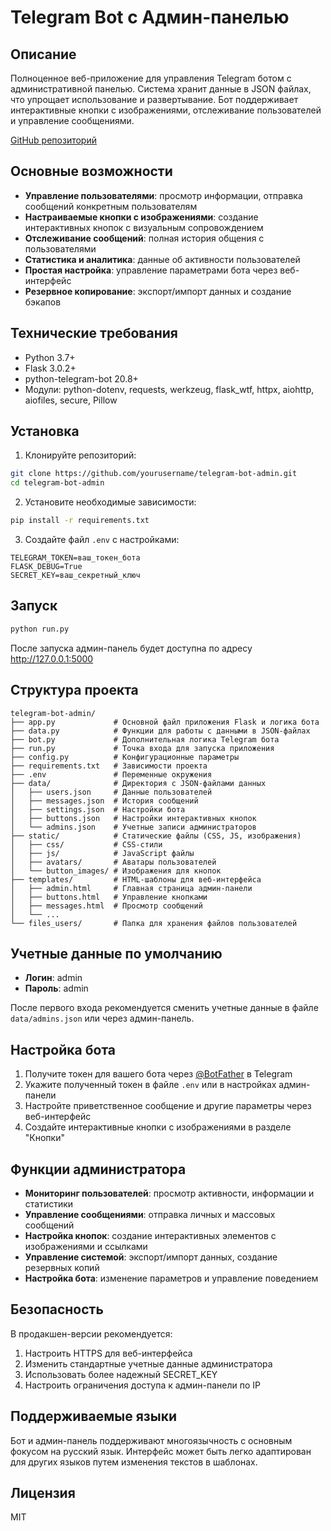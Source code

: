 # Telegram Bot с Админ-панелью

## Описание
Полноценное веб-приложение для управления Telegram ботом с административной панелью. Система хранит данные в JSON файлах, что упрощает использование и развертывание. Бот поддерживает интерактивные кнопки с изображениями, отслеживание пользователей и управление сообщениями.

[GitHub репозиторий](https://github.com/GMLK-DEVELOPER/adminpanel-telegrambot.git)

## Основные возможности

- **Управление пользователями**: просмотр информации, отправка сообщений конкретным пользователям
- **Настраиваемые кнопки с изображениями**: создание интерактивных кнопок с визуальным сопровождением
- **Отслеживание сообщений**: полная история общения с пользователями
- **Статистика и аналитика**: данные об активности пользователей
- **Простая настройка**: управление параметрами бота через веб-интерфейс
- **Резервное копирование**: экспорт/импорт данных и создание бэкапов

## Технические требования

- Python 3.7+
- Flask 3.0.2+
- python-telegram-bot 20.8+
- Модули: python-dotenv, requests, werkzeug, flask_wtf, httpx, aiohttp, aiofiles, secure, Pillow

## Установка

1. Клонируйте репозиторий:
```bash
git clone https://github.com/yourusername/telegram-bot-admin.git
cd telegram-bot-admin
```

2. Установите необходимые зависимости:
```bash
pip install -r requirements.txt
```

3. Создайте файл `.env` с настройками:
```
TELEGRAM_TOKEN=ваш_токен_бота
FLASK_DEBUG=True
SECRET_KEY=ваш_секретный_ключ
```

## Запуск

```bash
python run.py
```

После запуска админ-панель будет доступна по адресу http://127.0.0.1:5000

## Структура проекта

```
telegram-bot-admin/
├── app.py             # Основной файл приложения Flask и логика бота
├── data.py            # Функции для работы с данными в JSON-файлах
├── bot.py             # Дополнительная логика Telegram бота
├── run.py             # Точка входа для запуска приложения
├── config.py          # Конфигурационные параметры
├── requirements.txt   # Зависимости проекта
├── .env               # Переменные окружения
├── data/              # Директория с JSON-файлами данных
│   ├── users.json     # Данные пользователей
│   ├── messages.json  # История сообщений
│   ├── settings.json  # Настройки бота
│   ├── buttons.json   # Настройки интерактивных кнопок
│   └── admins.json    # Учетные записи администраторов
├── static/            # Статические файлы (CSS, JS, изображения)
│   ├── css/           # CSS-стили
│   ├── js/            # JavaScript файлы
│   ├── avatars/       # Аватары пользователей
│   └── button_images/ # Изображения для кнопок
├── templates/         # HTML-шаблоны для веб-интерфейса
│   ├── admin.html     # Главная страница админ-панели
│   ├── buttons.html   # Управление кнопками
│   ├── messages.html  # Просмотр сообщений
│   └── ...
└── files_users/       # Папка для хранения файлов пользователей
```

## Учетные данные по умолчанию

- **Логин**: admin
- **Пароль**: admin

После первого входа рекомендуется сменить учетные данные в файле `data/admins.json` или через админ-панель.

## Настройка бота

1. Получите токен для вашего бота через [@BotFather](https://t.me/botfather) в Telegram
2. Укажите полученный токен в файле `.env` или в настройках админ-панели
3. Настройте приветственное сообщение и другие параметры через веб-интерфейс
4. Создайте интерактивные кнопки с изображениями в разделе "Кнопки"

## Функции администратора

- **Мониторинг пользователей**: просмотр активности, информации и статистики
- **Управление сообщениями**: отправка личных и массовых сообщений
- **Настройка кнопок**: создание интерактивных элементов с изображениями и ссылками
- **Управление системой**: экспорт/импорт данных, создание резервных копий
- **Настройка бота**: изменение параметров и управление поведением

## Безопасность

В продакшен-версии рекомендуется:
1. Настроить HTTPS для веб-интерфейса
2. Изменить стандартные учетные данные администратора
3. Использовать более надежный SECRET_KEY
4. Настроить ограничения доступа к админ-панели по IP

## Поддерживаемые языки

Бот и админ-панель поддерживают многоязычность с основным фокусом на русский язык. Интерфейс может быть легко адаптирован для других языков путем изменения текстов в шаблонах.

## Лицензия

MIT 